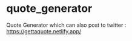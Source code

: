 # quote_generator
 Quote Generator which can also post to twitter
: https://gettaquote.netlify.app/
